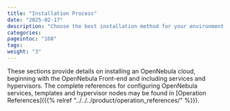 ```yaml
---
title: "Installation Process"
date: "2025-02-17"
description: "Choose the best installation method for your environment:"
categories:
pageintoc: "168"
tags:
weight: "3"
---
```


<a id="package-installation-references"></a>

<a id="ocd"></a>

<a id="vmmg"></a>

<a id="open-cluster-deployment"></a>

<!--# Package Installation References -->

These sections provide details on installing an OpenNebula cloud, beginning with the OpenNebula Front-end and including services and hypervisors. The complete references for configuring OpenNebula services, templates and hypervisor nodes may be found in [Operation References]({{% relref "../../../product/operation_references/" %}}).
